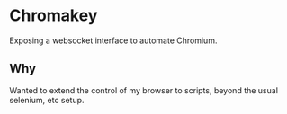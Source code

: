 # Chromakey

Exposing a websocket interface to automate Chromium.

## Why

Wanted to extend the control of my browser to scripts, beyond the usual
selenium, etc setup.
